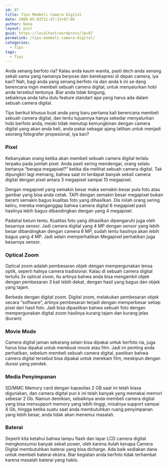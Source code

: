 ```yaml
---
id: 87
title: Tips Membeli Camera Digital
date: 2008-05-03T21:47:13+07:00
author: Nana
layout: post
guid: https://localhost/wordpress/?p=87
permalink: /tips-membeli-camera-digital/
categories:
  - Tips
tags:
  - Tips
---
```

Anda senang berfoto ria? Kalau anda kaum wanita, pasti dech anda senang sekali sama yang namanya berpose dan berekspresi di depan camera, iya kan? Nah, bagi anda yang senang berfoto ria dan anda k ini se dang berencana ingin membeli sebuah camera digital, untuk menyalurkan hobi anda tersebut tentunya. Biar anda tidak bingung,  
sebaiknya anda tahu dulu feature standart apa yang harus ada dalam sebuah camera digital.

Tips berikut khusus buat anda yang baru pertama kali berencana membeli sebuah camera digital, dan tentu tujuannya hanya sekedar menyalurkan hobi berfoto anda, meski tidak menutup kemungkinan dengan camera digital yang akan anda beli, anda pakai sebagai ajang latihan untuk menjadi seorang fotografer propesional, iya kan?

### Pixel

Kebanyakan orang ketika akan membeli sebuah camera digital terlalu terpaku pada jumlah pixel. Anda pasti sering mendengar, orang selalu bertanya “berapa megapixel?” ketika dia melihat sebuah camera digital. Tak dipungkiri lagi memang, bahwa saat ini terdapat banyak sekali camera digital dengan pixel antara 3 megapixel sampai 10 megapixel.

Dengan megapixel yang semakin besar maka semakin besar pula foto atau gambar yang bisa anda cetak. TAPI dengan semakin besar megapixel bukan berarti semakin bagus kualitas foto yang dihasilkan. Dis inilah orang sering keliru, mereka menganggap bahwa camera digital 6 megapixel pasti hasilnya lebih bagus dibandingkan dengan yang 4 megapixel.

Padahal belum tentu. Kualitas foto yang dihasilkan dipengaruhi juga oleh besarnya sensor. Jadi camera digital yang 4 MP dengan sensor yang lebih besar dibandingkan dengan camera 6 MP, sudah tentu hasilnya akan lebih bagus yang 4 MP. Jadi selain memperhatikan Megapixel perhatikan juga besarnya sensor.

### Optical Zoom

Optical zoom adalah pembesaran objek dengan mempergunakan lensa optik, seperti halnya camera tradisional. Kalau di sebuah camera digital tertulis 3x optical zoom, itu artinya bahwa anda bisa mengambil objek dengan pembesaran 3 kali lebih dekat, dengan hasil yang bagus dan objek yang tajam.

Berbeda dengan digital zoom. Digital zoom, melakukan pembesaran objek secara “software”, artinya pembesaran terjadi dengan memperbesar setiap pixel dari hasil foto. Jadi bisa dipastikan bahwa sebuah foto dengan mempergunakan digital zoom hasilnya kurang tajam dan kurang jelas (buram)

### Movie Mode

Camera digital jaman sekarang selain bisa dipakai untuk berfoto ria, juga harus bisa dipakai untuk membuat movie atau film. Jadi ini penting anda perhatikan, sebelum membeli sebuah camera digital, pastikan bahwa camera digital tersebut bisa dipakai untuk merekam film, meskipun dengan durasi yang pendek.

### Media Penyimpanan

SD/MMC Memory card dengan kapasitas 2 GB saat ini telah biasa digunakan, dan camera digital pun k ini telah banyak yang memakai memori sebesar 2 Gb. Namun demikian, sebaiknya anda membeli camera digital yang bisa mensupport memory yang lebih tinggi, misalnya support sampai 4 Gb, hingga ketika suatu saat anda membutuhkan ruang penyimpanan yang lebih besar, anda tidak akan menemui masalah.

### Baterai

Seperti kita ketahui bahwa lampu flash dan layar LCD camera digital mengkonsumsi banyak sekali power, oleh karena itulah kenapa Camera Digital membutuhkan baterai yang bisa dicharge. Ada baik sediakan dana untuk membeli baterai ekstra. Biar kegiatan anda berfoto tidak terhambat karena masalah baterai yang habis.